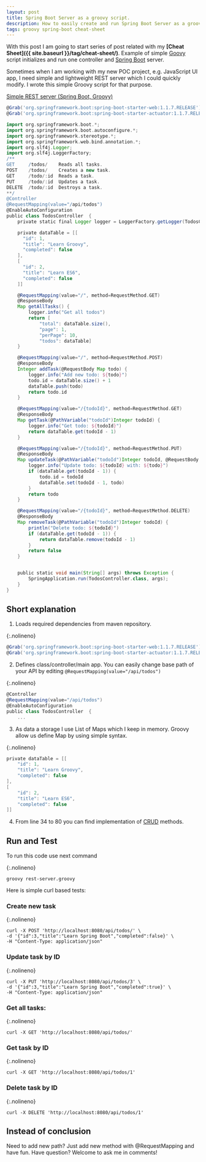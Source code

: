 ```yaml
---
layout: post
title: Spring Boot Server as a groovy script. 
description: How to easily create and run Spring Boot Server as a groovy script.
tags: groovy spring-boot cheat-sheet
---
```


With this post I am going to start series of post related with my **[Cheat Sheet]({{ site.baseurl }}/tag/cheat-sheet/)**. Example of simple [Goovy](http://groovy-lang.org) script initializes and run one controller and [Spring Boot](https://projects.spring.io/spring-boot/) server.

Sometimes when I am working with my new POC project, e.g. JavaScript UI app, I need simple and lightweight REST server which I could quickly modify. I wrote this simple Groovy script for that purpose.

[Simple REST server (Spring Boot, Groovy)](https://gist.github.com/alex-bezverkhniy/8aa6086370c60298c0183b1668fb9ec8)
```groovy
@Grab('org.springframework.boot:spring-boot-starter-web:1.1.7.RELEASE')
@Grab('org.springframework.boot:spring-boot-starter-actuator:1.1.7.RELEASE')

import org.springframework.boot.*;
import org.springframework.boot.autoconfigure.*;
import org.springframework.stereotype.*;
import org.springframework.web.bind.annotation.*;
import org.slf4j.Logger;
import org.slf4j.LoggerFactory;
/**
GET     /todos/    Reads all tasks.
POST    /todos/    Creates a new task.
GET     /todo/:id  Reads a task.
PUT     /todo/:id  Updates a task.
DELETE  /todo/:id  Destroys a task.
**/
@Controller
@RequestMapping(value="/api/todos")
@EnableAutoConfiguration
public class TodosController  {
    private static final Logger logger = LoggerFactory.getLogger(TodosController.class)

    private dataTable = [[
      "id": 1,
      "title": "Learn Groovy",
      "completed": false
    ],
    [
      "id": 2,
      "title": "Learn ES6",
      "completed": false
    ]]

    @RequestMapping(value="/", method=RequestMethod.GET)
    @ResponseBody
    Map getAllTasks() {
        logger.info("Get all todos")
        return [
            "total": dataTable.size(),
            "page": 1,
            "perPage": 10,
            "todos": dataTable]
    }

    @RequestMapping(value="/", method=RequestMethod.POST)
    @ResponseBody
    Integer addTask(@RequestBody Map todo) {
        logger.info("Add new todo: ${todo}")
        todo.id = dataTable.size() + 1
        dataTable.push(todo)
        return todo.id
    }

    @RequestMapping(value="/{todoId}", method=RequestMethod.GET)
    @ResponseBody
    Map getTask(@PathVariable("todoId")Integer todoId) {
        logger.info("Get todo: ${todoId}")
        return dataTable.get(todoId - 1)
    }

    @RequestMapping(value="/{todoId}", method=RequestMethod.PUT)
    @ResponseBody
    Map updateTask(@PathVariable("todoId")Integer todoId, @RequestBody Map todo) {
        logger.info("Update todo: ${todoId} with: ${todo}")
        if (dataTable.get(todoId - 1)) {
            todo.id = todoId
            dataTable.set(todoId - 1, todo)
        }
        return todo
    }

    @RequestMapping(value="/{todoId}", method=RequestMethod.DELETE)
    @ResponseBody
    Map removeTask(@PathVariable("todoId")Integer todoId) {
        println("Delete todo: ${todoId}")
        if (dataTable.get(todoId - 1)) {
            return dataTable.remove(todoId - 1)
        }
        return false
    }


    public static void main(String[] args) throws Exception {
        SpringApplication.run(TodosController.class, args);
    }
}
```

## Short explanation

1) Loads required dependencies from maven repository.

{:.nolineno}
```groovy 
@Grab('org.springframework.boot:spring-boot-starter-web:1.1.7.RELEASE')
@Grab('org.springframework.boot:spring-boot-starter-actuator:1.1.7.RELEASE')
```
2) Defines class/controller/main app. You can easily change base path of your API by editing `@RequestMapping(value="/api/todos")`

{:.nolineno}
```groovy
@Controller
@RequestMapping(value="/api/todos")
@EnableAutoConfiguration
public class TodosController  {
    ...
``` 
3) As data a storage I use List of Maps which I keep in memory. Groovy allow us define Map by using simple syntax.

{:.nolineno}
```groovy
private dataTable = [[
    "id": 1,
    "title": "Learn Groovy",
    "completed": false
],
[
    "id": 2,
    "title": "Learn ES6",
    "completed": false
]]
```    
4) From line 34 to 80 you can find implementation of [CRUD](https://en.wikipedia.org/wiki/Create,_read,_update_and_delete) methods.

## Run and Test
To run this code use next command

{:.nolineno}
```ssh
groovy rest-server.groovy
```

Here is simple curl based tests:

### Create new task
{:.nolineno}
```ssh
curl -X POST 'http://localhost:8080/api/todos/' \
-d '{"id":3,"title":"Learn Spring Boot","completed":false}' \
-H "Content-Type: application/json"
```

### Update task by ID
{:.nolineno}
```ssh
curl -X PUT 'http://localhost:8080/api/todos/3' \
-d '{"id":3,"title":"Learn Spring Boot","completed":true}' \
-H "Content-Type: application/json"
```

### Get all tasks:
{:.nolineno}
```ssh
curl -X GET 'http://localhost:8080/api/todos/'
```

### Get task by ID
{:.nolineno}
```ssh
curl -X GET 'http://localhost:8080/api/todos/1'
```

### Delete task by ID
{:.nolineno}
```ssh
curl -X DELETE 'http://localhost:8080/api/todos/1'
```

## Instead of conclusion
Need to add new path? Just add new method with @RequestMapping and have fun.
Have question? Welcome to ask me in comments!